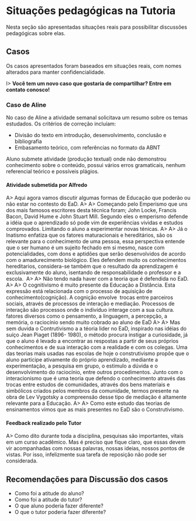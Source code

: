 # Situações pedagógicas na Tutoria

Nesta seção são apresentadas situações reais para possibilitar
discussões pedagógicas sobre elas.

## Casos

Os casos apresentados foram baseados em situações reais, com nomes alterados para manter confidencialidade.

I> **Você tem um novo caso que gostaria de compartilhar? Entre em contato conosco!**

### Caso de Aline

No caso de Aline a atividade semanal solicitava um resumo
sobre os temas estudados. Os critérios de correção incluíam:

- Divisão do texto em introdução, desenvolvimento, conclusão e bibliografia
- Embasamento teórico, com referências no formato da ABNT

Aluno submete atividade (produção textual) onde não demonstrou conhecimento sobre o conteúdo, possui vários erros gramaticais,  nenhum referencial teórico e possíveis plágios.

#### Atividade submetida por Alfredo

A> Aqui agora vamos discutir algumas formas de Educação que poderão ou não estar no contesto do EaD.
A>
A> Começando pelo Emperismo que uns dos mais famosos escritores desta técnica foram; John Locke, Francis Bacon, David Hume e John Stuart Mill.
Segundo eles o emperismo defende a idéia que o aprendizado só pode vim de experiências vividas e estudos comprovados. Limitando o aluno a experimentar novas ténicas.
A>
A> Já o  Inatismo  enfatiza que os fatores maturacionais e hereditários, são os relevante para o conhecimento de uma pessoa, essa perspectiva entende que o ser humano é um sujeito fechado em si mesmo, nasce com potencialidades, com dons e aptidões que serão desenvolvidos de acordo com o amadurecimento biológico. Eles defendem muito os conhecimentos hereditarios, considera-se também que o resultado da aprendizagem é exclusivamente do aluno, isentando de responsabilidade o professor e a escola. 
A>
A> Não  tendo nada haver com a teoria que é defendida no EaD.
A>
A> O cognitivismo é muito presente da Educação a Distância. Esta  expressão está relacionada com o processo de aquisição de conhecimento(cognição). A cognição envolve  trocas entre parceiros sociais, através de processos de interação e mediação. Processos de interação são processos onde o indivíduo interage com a sua cultura.  fatores diversos como o pensamento, a linguagem, a percepção, a memória, o raciocínio sendo muito cobrado ao aluno de EaD
A>
A> Mas sem duvida o Contrutivismo a a téoria lider no EaD, inspirado nas idéias do suíço Jean Piaget (1896- 1980), o método procura instigar a curiosidade, já que o aluno é levado a encontrar as respostas a partir de seus próprios conhecimentos e de sua interação com a realidade e com os colegas. Uma das teorias mais usadas nas escolas de hoje o construtivismo propõe que o aluno participe ativamente do próprio aprendizado, mediante a experimentação, a pesquisa em grupo, o estimulo a dúvida e o desenvolvimento do raciocínio, entre outros procedimentos. Junto com o interacionismo que é uma teoria que defendo o conhecimento através das trocas entre estudos de comunidades, através dos bens materiais e simbólicos criados pelos membros da comunidade, termos presente na obra de Lev Vygotsky a compreensão desse tipo de mediação é altamente relevante para a Educação.
A>
A> Como este estudo das teorias de ensinamentos vimos que as mais presentes no EaD são o Construtivismo.

#### Feedback realizado pelo Tutor

A> Como dito durante toda a disciplina, pesquisas são importantes, vitais em um curso acadêmico. Mas é preciso que fique claro, que essas devem vir acompanhadas com nossas palavras, nossas ideias, nossos pontos de vistas. Por isso, infelizmente sua tarefa de reposição não pode ser considerada.

## Recomendações para Discussão dos casos

- Como foi a atitude do aluno?
- Como foi a atitude do tutor?
- O que aluno poderia fazer diferente?
- O que o tutor poderia fazer diferente?
